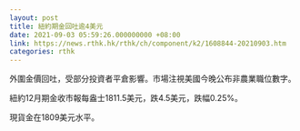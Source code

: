 ```yaml
---
layout: post
title: 紐約期金回吐逾4美元
date: 2021-09-03 05:59:26.000000000 +08:00
link: https://news.rthk.hk/rthk/ch/component/k2/1608844-20210903.htm
categories: rthk
---
```


外圍金價回吐，受部分投資者平倉影響。市場注視美國今晚公布非農業職位數字。

紐約12月期金收市報每盎士1811.5美元，跌4.5美元，跌幅0.25%。

現貨金在1809美元水平。
